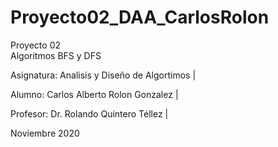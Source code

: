 # Proyecto02_DAA_CarlosRolon
Proyecto 02  
  Algoritmos BFS y DFS 

  Asignatura:  Analisis y Diseño de Algortimos  |

  Alumno: Carlos Alberto Rolon Gonzalez         |

  Profesor: Dr. Rolando Quintero Téllez         |

  Noviembre 2020
